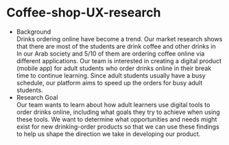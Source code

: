 # Coffee-shop-UX-research
<ul><li>Background</li>
Drinks ordering online have become a trend. Our market research shows that there are
most of the students are drink coffee and other drinks in In our Arab society and 5/10 of
them are ordering coffee online via different applications. Our team is interested in
creating a digital product (mobile app) for adult students who order drinks online in their
break time to continue learning. Since adult students usually have a busy schedule, our
platform aims to speed up the orders for busy adult students.

<li>Research Goal</li>
Our team wants to learn about how adult learners use digital tools to order drinks online,
including what goals they try to achieve when using these tools. We want to determine
what opportunities and needs might exist for new drinking-order products so that we can
use these findings to help us shape the direction we take in developing our product.</ul>
